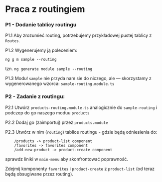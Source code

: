 # Praca z routingiem

### P1 - Dodanie tablicy routingu

P1.1 Aby zrozumieć routing, potrzebujemy przykładowej pustej tablicy z `Routes`.

P1.2 Wygenerujemy ją poleceniem:

```shell
ng g m sample --routing
```

tzn. `ng generate module sample --routing`

P1.3 Moduł `sample` nie przyda nam sie do niczego, ale — skorzystamy z wygenerowanego wzorca: `sample-routing.module.ts`

### P2 - Zadanie z routingu:

P2.1 Utwórz `products-routing.module.ts` analogicznie do `sample-routing` i podczep do go naszego moduu `products`

P2.2 Dodaj go (zaimportuj) przez `products.module`

P2.3 Utwórz w nim (`routing`) tablice routingu - gdzie będą odniesienia do:

```
    /products -> product-list component
    /favorites -> favorites component
    /add-new-product -> product-create component
```

sprawdz liniki w `main-menu` aby skonfrontować poprawność.

Zdejmij komponenty `favorites` i `product-create` z `product-list` (od teraz będą obsugiwane przez routing).